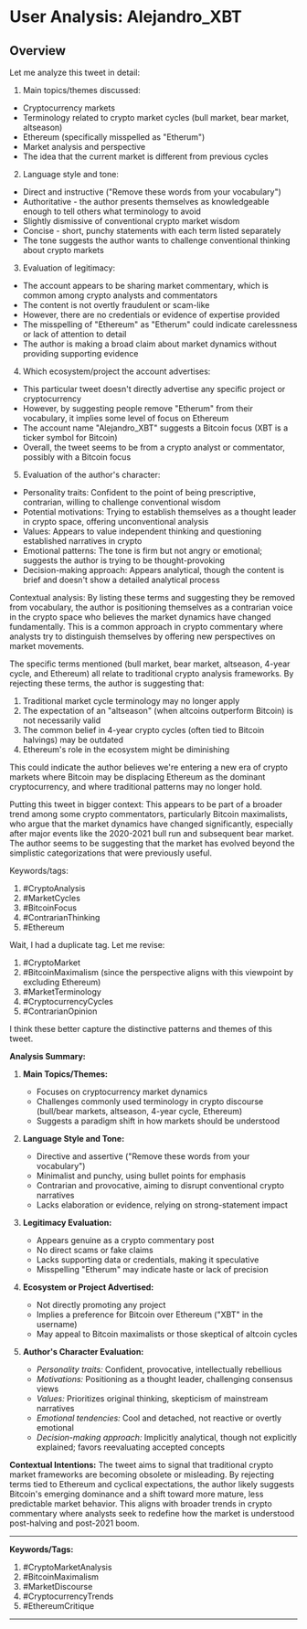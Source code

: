 # User Analysis: Alejandro_XBT

## Overview

<think>
Let me analyze this tweet in detail:

1. Main topics/themes discussed:
- Cryptocurrency markets
- Terminology related to crypto market cycles (bull market, bear market, altseason)
- Ethereum (specifically misspelled as "Etherum")
- Market analysis and perspective
- The idea that the current market is different from previous cycles

2. Language style and tone:
- Direct and instructive ("Remove these words from your vocabulary")
- Authoritative - the author presents themselves as knowledgeable enough to tell others what terminology to avoid
- Slightly dismissive of conventional crypto market wisdom
- Concise - short, punchy statements with each term listed separately
- The tone suggests the author wants to challenge conventional thinking about crypto markets

3. Evaluation of legitimacy:
- The account appears to be sharing market commentary, which is common among crypto analysts and commentators
- The content is not overtly fraudulent or scam-like
- However, there are no credentials or evidence of expertise provided
- The misspelling of "Ethereum" as "Etherum" could indicate carelessness or lack of attention to detail
- The author is making a broad claim about market dynamics without providing supporting evidence

4. Which ecosystem/project the account advertises:
- This particular tweet doesn't directly advertise any specific project or cryptocurrency
- However, by suggesting people remove "Etherum" from their vocabulary, it implies some level of focus on Ethereum
- The account name "Alejandro_XBT" suggests a Bitcoin focus (XBT is a ticker symbol for Bitcoin)
- Overall, the tweet seems to be from a crypto analyst or commentator, possibly with a Bitcoin focus

5. Evaluation of the author's character:
- Personality traits: Confident to the point of being prescriptive, contrarian, willing to challenge conventional wisdom
- Potential motivations: Trying to establish themselves as a thought leader in crypto space, offering unconventional analysis
- Values: Appears to value independent thinking and questioning established narratives in crypto
- Emotional patterns: The tone is firm but not angry or emotional; suggests the author is trying to be thought-provoking
- Decision-making approach: Appears analytical, though the content is brief and doesn't show a detailed analytical process

Contextual analysis:
By listing these terms and suggesting they be removed from vocabulary, the author is positioning themselves as a contrarian voice in the crypto space who believes the market dynamics have changed fundamentally. This is a common approach in crypto commentary where analysts try to distinguish themselves by offering new perspectives on market movements.

The specific terms mentioned (bull market, bear market, altseason, 4-year cycle, and Ethereum) all relate to traditional crypto analysis frameworks. By rejecting these terms, the author is suggesting that:
1. Traditional market cycle terminology may no longer apply
2. The expectation of an "altseason" (when altcoins outperform Bitcoin) is not necessarily valid
3. The common belief in 4-year crypto cycles (often tied to Bitcoin halvings) may be outdated
4. Ethereum's role in the ecosystem might be diminishing

This could indicate the author believes we're entering a new era of crypto markets where Bitcoin may be displacing Ethereum as the dominant cryptocurrency, and where traditional patterns may no longer hold.

Putting this tweet in bigger context:
This appears to be part of a broader trend among some crypto commentators, particularly Bitcoin maximalists, who argue that the market dynamics have changed significantly, especially after major events like the 2020-2021 bull run and subsequent bear market. The author seems to be suggesting that the market has evolved beyond the simplistic categorizations that were previously useful.

Keywords/tags:
1. #CryptoAnalysis
2. #MarketCycles
3. #BitcoinFocus
4. #ContrarianThinking
5. #Ethereum

Wait, I had a duplicate tag. Let me revise:

1. #CryptoMarket
2. #BitcoinMaximalism (since the perspective aligns with this viewpoint by excluding Ethereum)
3. #MarketTerminology
4. #CryptocurrencyCycles
5. #ContrarianOpinion

I think these better capture the distinctive patterns and themes of this tweet.
</think>

**Analysis Summary:**

1. **Main Topics/Themes:**
   - Focuses on cryptocurrency market dynamics
   - Challenges commonly used terminology in crypto discourse (bull/bear markets, altseason, 4-year cycle, Ethereum)
   - Suggests a paradigm shift in how markets should be understood

2. **Language Style and Tone:**
   - Directive and assertive ("Remove these words from your vocabulary")
   - Minimalist and punchy, using bullet points for emphasis
   - Contrarian and provocative, aiming to disrupt conventional crypto narratives
   - Lacks elaboration or evidence, relying on strong-statement impact

3. **Legitimacy Evaluation:**
   - Appears genuine as a crypto commentary post
   - No direct scams or fake claims
   - Lacks supporting data or credentials, making it speculative
   - Misspelling "Etherum" may indicate haste or lack of precision

4. **Ecosystem or Project Advertised:**
   - Not directly promoting any project
   - Implies a preference for Bitcoin over Ethereum ("XBT" in the username)
   - May appeal to Bitcoin maximalists or those skeptical of altcoin cycles

5. **Author's Character Evaluation:**
   - *Personality traits:* Confident, provocative, intellectually rebellious
   - *Motivations:* Positioning as a thought leader, challenging consensus views
   - *Values:* Prioritizes original thinking, skepticism of mainstream narratives
   - *Emotional tendencies:* Cool and detached, not reactive or overtly emotional
   - *Decision-making approach:* Implicitly analytical, though not explicitly explained; favors reevaluating accepted concepts

**Contextual Intentions:**
The tweet aims to signal that traditional crypto market frameworks are becoming obsolete or misleading. By rejecting terms tied to Ethereum and cyclical expectations, the author likely suggests Bitcoin's emerging dominance and a shift toward more mature, less predictable market behavior. This aligns with broader trends in crypto commentary where analysts seek to redefine how the market is understood post-halving and post-2021 boom.

---

**Keywords/Tags:**  
1. #CryptoMarketAnalysis  
2. #BitcoinMaximalism  
3. #MarketDiscourse  
4. #CryptocurrencyTrends  
5. #EthereumCritique
---
